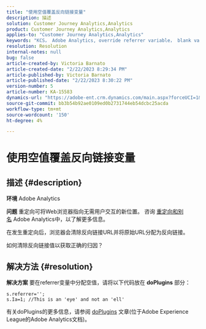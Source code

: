 ```yaml
---
title: "使用空值覆盖反向链接变量"
description: 描述
solution: Customer Journey Analytics,Analytics
product: Customer Journey Analytics,Analytics
applies-to: "Customer Journey Analytics,Analytics"
keywords: "KCS， Adobe Analytics, override referrer variable， blank value"
resolution: Resolution
internal-notes: null
bug: false
article-created-by: Victoria Barnato
article-created-date: "2/22/2023 8:29:34 PM"
article-published-by: Victoria Barnato
article-published-date: "2/22/2023 8:30:22 PM"
version-number: 5
article-number: KA-15583
dynamics-url: "https://adobe-ent.crm.dynamics.com/main.aspx?forceUCI=1&pagetype=entityrecord&etn=knowledgearticle&id=4f33cb9d-efb2-ed11-83fe-6045bd0067ea"
source-git-commit: bb3b54b92ae0109ed0b2731744eb54dcbc25acda
workflow-type: tm+mt
source-wordcount: '150'
ht-degree: 4%

---
```


# 使用空值覆盖反向链接变量

## 描述 {#description}


<b>环境</b>
Adobe Analytics

<b>问题</b>
重定向可将Web浏览器指向无需用户交互的新位置。 咨询 [重定向和别名](https://docs.adobe.com/content/help/en/analytics/technotes/redirects.html) Adobe Analytics中，以了解更多信息。

在发生重定向后，浏览器会清除反向链接URL并将原始URL分配为反向链接。

如何清除反向链接值以获取正确的归因？


## 解决方法 {#resolution}


<b>解决方案</b>
要在referrer变量中分配空值，请将以下代码放在 <b>doPlugins</b> 部分：


```
s.referrer='';
s.Ia=1; //This is an 'eye' and not an 'ell'
```


有关doPlugins的更多信息，请参阅 [doPlugins](https://experienceleague.adobe.com/docs/analytics/implementation/vars/functions/doplugins.html "单击以关注链接：https://docs.adobe.com/content/help/en/analytics/implementation/vars/functions/doplugins.html") 文章(位于Adobe Experience League的Adobe Analytics文档)。


